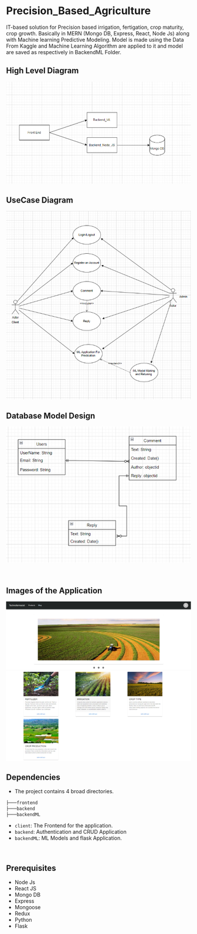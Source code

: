 # Precision_Based_Agriculture
IT-based solution for Precision based irrigation, fertigation, crop maturity, crop growth. Basically in MERN (Mongo DB, Express, React, Node Js) along with Machine learning Predictive Modeling. Model is made using the Data From Kaggle and Machine Learning Algorithm are applied to it and model are saved as respectively in BackendML Folder.

## High Level Diagram
![High Level Diagram](https://github.com/shivamnarware/Precision_Based_Agriculture/blob/main/Images/HLD.PNG)

## UseCase Diagram
![UseCase Diagram](https://github.com/shivamnarware/Precision_Based_Agriculture/blob/main/Images/Use_Case_Diagram.PNG)

## Database Model Design
![Database Model Design](https://github.com/shivamnarware/Precision_Based_Agriculture/blob/main/Images/Database_Model_Design.PNG)

<br />

## Images of the Application 
![Img_1](https://github.com/shivamnarware/Precision_Based_Agriculture/blob/main/Images/Img_1.PNG)
![Img_2](https://github.com/shivamnarware/Precision_Based_Agriculture/blob/main/Images/Img_2.PNG)

## Dependencies
- The project contains 4 broad directories.

```
├───frontend
├───backend
├───backendML
```

- `client`: The Frontend for the application.
- ` backend `: Authentication and CRUD Application
- ` backendML `: ML Models and flask Application.

<br />



## Prerequisites
* Node Js
* React JS
* Mongo DB
* Express
* Mongoose
* Redux
* Python  
* Flask
